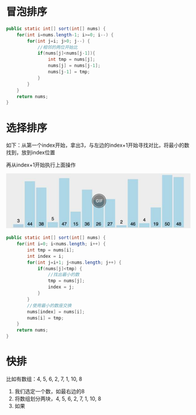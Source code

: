 #

# 冒泡排序

```java
public static int[] sort(int[] nums) {
    for(int i=nums.length-1; i>=0; i--) {
        for(int j=i; j>0; j--) {
            //相邻的两位开始比
            if(nums[j]<nums[j-1]){
                int tmp = nums[j];
                nums[j] = nums[j-1];
                nums[j-1] = tmp;
            }
        }
    }
    return nums;
}
```

# 选择排序

如下：从第一个index开始，拿出3，与左边的index+1开始寻找对比，将最小的数找到，放到index位置

再从index+1开始执行上面操作

![image-20250520233609421](image/4-sort/image-20250520233609421.png)

```java
public static int[] sort(int[] nums) {
    for(int i=0; i<nums.length; i++) {
        int tmp = nums[i];
        int index = i;
        for(int j=i+1; j<nums.length; j++) {
            if(nums[j]<tmp) {
                //找出最小的数
                tmp = nums[j];
                index = j;
            }
        }
        //使用最小的数座交换
        nums[index] = nums[i];
        nums[i] = tmp;
    }
    return nums;
}
```

# 快排

比如有数组：4, 5, 6, 2, 7, 1, 10, 8

1. 我们选定一个数，如最右边的8
2. 将数组划分两块，4, 5, 6, 2,        7, 1, 10,      8
3. 如果